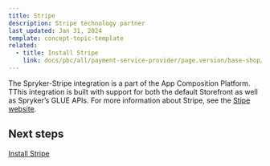 ```yaml
---
title: Stripe
description: Stripe technology partner
last_updated: Jan 31, 2024
template: concept-topic-template
related:
  - title: Install Stripe
    link: docs/pbc/all/payment-service-provider/page.version/base-shop/third-party-integrations/stripe/install-stripe.html
---
```


The Spryker-Stripe integration is a part of the App Composition Platform. TThis integration is built with support for both the default Storefront as well as Spryker’s GLUE APIs. For more information about Stripe, see the [Stipe website](https://stripe.com/en-de).

## Next steps

[Install Stripe](/docs/pbc/all/payment-service-provider/{{page.version}}/base-shop/third-party-integrations/stripe/install-stripe.html)
